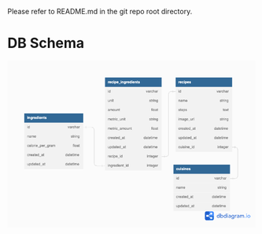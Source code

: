 Please refer to README.md in the git repo root directory.
# DB Schema
<img src = "public/images/db.png">